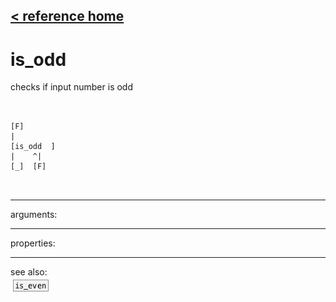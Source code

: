 [< reference home](ceammc_lib.html)
---

# is_odd


checks if input number is odd

```


[F]
|
[is_odd  ]
|    ^|
[_]  [F]

            
```

---
arguments:


---
properties:


---
see also:<br>
[![is_even](img/object_is_even.png)](is_even.html)
